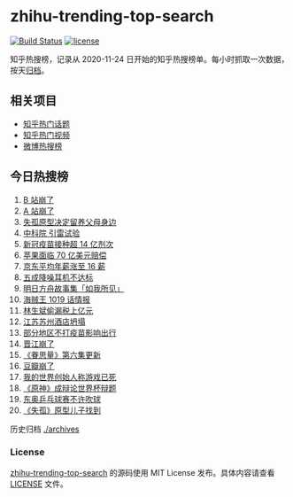 # zhihu-trending-top-search

[![Build Status](https://github.com/justjavac/zhihu-trending-top-search/workflows/ci/badge.svg?branch=main)](https://github.com/justjavac/zhihu-trending-top-search/actions)
[![license](https://img.shields.io/github/license/justjavac/zhihu-trending-top-search)](https://github.com/justjavac/zhihu-trending-top-search/blob/main/LICENSE)

知乎热搜榜，记录从 2020-11-24 日开始的知乎热搜榜单。每小时抓取一次数据，按天[归档](./archives)。

## 相关项目

- [知乎热门话题](https://github.com/justjavac/zhihu-trending-hot-questions)
- [知乎热门视频](https://github.com/justjavac/zhihu-trending-hot-video)
- [微博热搜榜](https://github.com/justjavac/weibo-trending-hot-search)

## 今日热搜榜

<!-- BEGIN -->
<!-- 最后更新时间 Wed Jul 14 2021 22:05:08 GMT+0800 (China Standard Time) -->

1. [B 站崩了](https://www.zhihu.com/search?q=b站崩了)
1. [A 站崩了](https://www.zhihu.com/search?q=A站崩了)
1. [失孤原型决定留养父母身边](https://www.zhihu.com/search?q=失孤原型)
1. [中科院 引雷试验](https://www.zhihu.com/search?q=引雷试验)
1. [新冠疫苗接种超 14 亿剂次](https://www.zhihu.com/search?q=新冠疫苗)
1. [苹果面临 70 亿美元赔偿](https://www.zhihu.com/search?q=苹果)
1. [京东平均年薪涨至 16 薪](https://www.zhihu.com/search?q=京东)
1. [五成降噪耳机不达标](https://www.zhihu.com/search?q=降噪耳机)
1. [明日方舟故事集「如我所见」](https://www.zhihu.com/search?q=明日方舟)
1. [海贼王 1019 话情报](https://www.zhihu.com/search?q=海贼王)
1. [林生斌偷漏税上亿元](https://www.zhihu.com/search?q=林生斌)
1. [江苏苏州酒店坍塌](https://www.zhihu.com/search?q=酒店坍塌)
1. [部分地区不打疫苗影响出行](https://www.zhihu.com/search?q=疫苗)
1. [晋江崩了](https://www.zhihu.com/search?q=晋江崩了)
1. [《眷思量》第六集更新](https://www.zhihu.com/search?q=眷思量)
1. [豆瓣崩了](https://www.zhihu.com/search?q=豆瓣崩了)
1. [我的世界创始人称游戏已死](https://www.zhihu.com/search?q=我的世界)
1. [《原神》成辩论世界杯辩题](https://www.zhihu.com/search?q=原神)
1. [东奥乒乓球赛不许吹球](https://www.zhihu.com/search?q=乒乓球)
1. [《失孤》原型儿子找到](https://www.zhihu.com/search?q=失孤)

<!-- END -->

历史归档 [./archives](./archives)

### License

[zhihu-trending-top-search](https://github.com/justjavac/zhihu-trending-top-search)
的源码使用 MIT License 发布。具体内容请查看 [LICENSE](./LICENSE) 文件。
